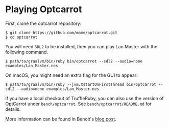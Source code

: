 # Playing Optcarrot

First, clone the optcarrot repository:

```
$ git clone https://github.com/mame/optcarrot.git
$ cd optcarrot
```

You will need `SDL2` to be installed, then you can play Lan Master  with the
following command.

```
$ path/to/graalvm/bin/ruby bin/optcarrot --sdl2 --audio=none examples/Lan_Master.nes
```

On macOS, you might need an extra flag for the GUI to appear:

```
$ path/to/graalvm/bin/ruby --jvm.XstartOnFirstThread bin/optcarrot --sdl2 --audio=none examples/Lan_Master.nes
```

If you have a local checkout of TruffleRuby, you can also use the version of
OptCarrot under `bench/optcarrot`. See `bench/optcarrot/README.md` for details.

More information can be found in Benoit's [blog
post](https://eregon.me/blog/2016/11/28/optcarrot.html).
